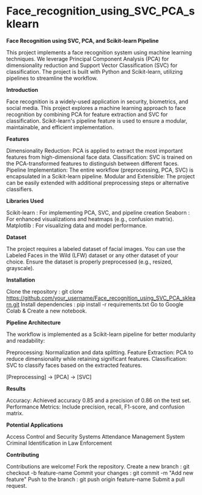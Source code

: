 # Face_recognition_using_SVC_PCA_sklearn

**Face Recognition using SVC, PCA, and Scikit-learn Pipeline**

This project implements a face recognition system using machine learning techniques. We leverage Principal Component Analysis (PCA) for dimensionality reduction and Support Vector Classification (SVC) for classification. The project is built with Python and Scikit-learn, utilizing pipelines to streamline the workflow.

**Introduction**

Face recognition is a widely-used application in security, biometrics, and social media. This project explores a machine learning approach to face recognition by combining PCA for feature extraction and SVC for classification. Scikit-learn's pipeline feature is used to ensure a modular, maintainable, and efficient implementation.

**Features**

Dimensionality Reduction: PCA is applied to extract the most important features from high-dimensional face data.
Classification: SVC is trained on the PCA-transformed features to distinguish between different faces.
Pipeline Implementation: The entire workflow (preprocessing, PCA, SVC) is encapsulated in a Scikit-learn pipeline.
Modular and Extensible: The project can be easily extended with additional preprocessing steps or alternative classifiers.

**Libraries Used**

Scikit-learn : For implementing PCA, SVC, and pipeline creation
Seaborn : For enhanced visualizations and heatmaps (e.g., confusion matrix).
Matplotlib : For visualizing data and model performance.

**Dataset**

The project requires a labeled dataset of facial images. You can use the Labeled Faces in the Wild (LFW) dataset or any other dataset of your choice. Ensure the dataset is properly preprocessed (e.g., resized, grayscale).

**Installation**

Clone the repository : git clone https://github.com/your_username/Face_recognition_using_SVC_PCA_sklearn.git
Install dependencies : pip install -r requirements.txt
Go to Google Colab & Create a new notebook.

**Pipeline Architecture**

The workflow is implemented as a Scikit-learn pipeline for better modularity and readability:

Preprocessing: Normalization and data splitting.
Feature Extraction: PCA to reduce dimensionality while retaining significant features.
Classification: SVC to classify faces based on the extracted features.

[Preprocessing] -> [PCA] -> [SVC]

**Results**

Accuracy: Achieved accuracy 0.85 and a precision of 0.86  on the test set.
Performance Metrics: Include precision, recall, F1-score, and confusion matrix.

**Potential Applications**

 Access Control and Security Systems
 Attendance Management System
 Criminal Identification in Law Enforcement

**Contributing**

Contributions are welcome!
Fork the repository.
Create a new branch : git checkout -b feature-name
Commit your changes : git commit -m "Add new feature"
Push to the branch : git push origin feature-name
Submit a pull request.
